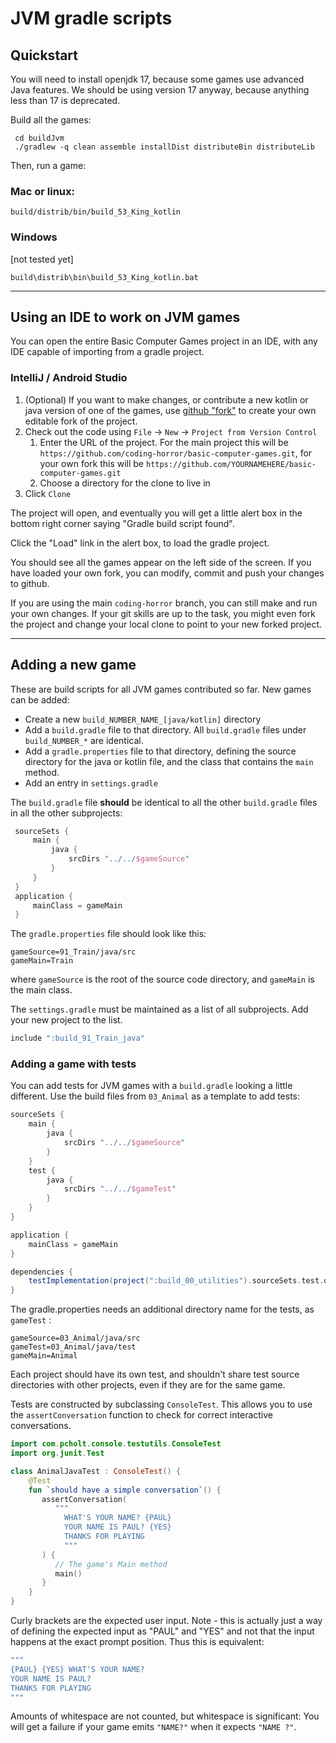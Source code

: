 # JVM gradle scripts

## Quickstart
You will need to install openjdk 17, because some games use advanced Java features.
We should be using version 17 anyway, because anything less than 17 is deprecated.

Build all the games:
```shell
 cd buildJvm
 ./gradlew -q clean assemble installDist distributeBin distributeLib
```

Then, run a game:

### Mac or linux:
```shell
build/distrib/bin/build_53_King_kotlin
```
### Windows
[not tested yet]

```shell
build\distrib\bin\build_53_King_kotlin.bat
```

---
## Using an IDE to work on JVM games

You can open the entire Basic Computer Games project in an IDE, with any IDE capable
of importing from a gradle project.

### IntelliJ / Android Studio

1. (Optional) If you want to make changes, or contribute a new kotlin or java version
of one of the games, use [github "fork"](https://docs.github.com/en/get-started/quickstart/fork-a-repo)
to create your own editable fork of the project.
2. Check out the code using `File` -> `New` -> `Project from Version Control`
   1. Enter the URL of the project. For the main project this will be `https://github.com/coding-horror/basic-computer-games.git`, for your
own fork this will be `https://github.com/YOURNAMEHERE/basic-computer-games.git`
   2. Choose a directory for the clone to live in
3. Click `Clone`

The project will open, and eventually you will get a little alert box in the bottom right corner saying "Gradle build script found". 

Click the "Load" link in the alert box, to load the gradle project.

You should see all the games appear on the left side of the screen. If you have loaded
your own fork, you can modify, commit and push your changes to github.

If you are using the main `coding-horror` branch, you can still make and run your own changes.  If
your git skills are up to the task, you might even fork the project and change your
local clone to point to your new forked project.


---
## Adding a new game

These are build scripts for all JVM games contributed so far.
New games can be added:
- Create a new `build_NUMBER_NAME_[java/kotlin]` directory
- Add a `build.gradle` file to that directory. 
All `build.gradle` files under `build_NUMBER_*`  are identical.
- Add a `gradle.properties` file to that directory, defining the source
directory for the java or kotlin file, and the class that contains the `main` method.
- Add an entry in `settings.gradle`

The `build.gradle` file **should** be identical to all the other `build.gradle` files
in all the other subprojects:
```groovy
 sourceSets {
     main {
         java {
             srcDirs "../../$gameSource"
         }
     }
 }
 application {
     mainClass = gameMain
 }
```

The `gradle.properties` file should look like this:

    gameSource=91_Train/java/src
    gameMain=Train

where `gameSource` is the root of the source code directory, and `gameMain` is the main class.

The `settings.gradle` must be maintained as a list of all subprojects. Add your new
project to the list.

```groovy
include ":build_91_Train_java"
```

### Adding a game with tests

You can add tests for JVM games with a `build.gradle` looking a little different.
Use the build files from `03_Animal` as a template to add tests:

```groovy
sourceSets {
    main {
        java {
            srcDirs "../../$gameSource"
        }
    }
    test {
        java {
            srcDirs "../../$gameTest"
        }
    }
}

application {
    mainClass = gameMain
}

dependencies {
    testImplementation(project(":build_00_utilities").sourceSets.test.output)
}
```

The gradle.properties needs an additional directory name for the tests, as `gameTest` : 
```
gameSource=03_Animal/java/src
gameTest=03_Animal/java/test
gameMain=Animal
```

Each project should have its own test, and shouldn't share test source directories
with other projects, even if they are for the same game.

Tests are constructed by subclassing `ConsoleTest`. This allows you to use the
`assertConversation` function to check for correct interactive conversations.
```kotlin
import com.pcholt.console.testutils.ConsoleTest
import org.junit.Test

class AnimalJavaTest : ConsoleTest() {
    @Test
    fun `should have a simple conversation`() {
       assertConversation(
          """
            WHAT'S YOUR NAME? {PAUL}
            YOUR NAME IS PAUL? {YES}
            THANKS FOR PLAYING
            """
       ) {
          // The game's Main method
          main()
       }
    }
}
```

Curly brackets are the expected user input.
Note - this is actually just a way of defining the expected input as "PAUL" and "YES" 
and not that the input happens at the exact prompt position. Thus this is equivalent:
```kotlin
"""
{PAUL} {YES} WHAT'S YOUR NAME? 
YOUR NAME IS PAUL?
THANKS FOR PLAYING
"""
```

Amounts of whitespace are not counted, but whitespace is significant: You will get a failure if
your game emits `"NAME?"` when it expects `"NAME ?"`.
